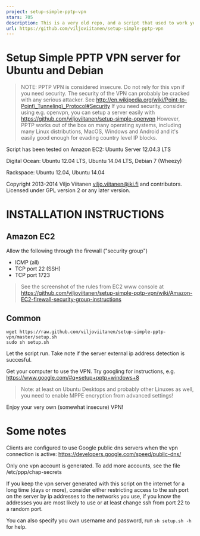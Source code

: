 ```yaml
---
project: setup-simple-pptp-vpn
stars: 705
description: This is a very old repo, and a script that used to work years ago. Please find a newer vpn setup.
url: https://github.com/viljoviitanen/setup-simple-pptp-vpn
---
```


Setup Simple PPTP VPN server for Ubuntu and Debian
==================================================

> NOTE: PPTP VPN is considered insecure. Do not rely for this vpn if you need security. The security of the VPN can probably be cracked with any serious attacker. See http://en.wikipedia.org/wiki/Point-to-Point\_Tunneling\_Protocol#Security If you need security, consider using e.g. openvpn, you can setup a server easily with https://github.com/viljoviitanen/setup-simple-openvpn However, PPTP works out of the box on many operating systems, including many Linux distributions, MacOS, Windows and Android and it's easily good enough for evading country level IP blocks.

Script has been tested on Amazon EC2: Ubuntu Server 12.04.3 LTS

Digital Ocean: Ubuntu 12.04 LTS, Ubuntu 14.04 LTS, Debian 7 (Wheezy)

Rackspace: Ubuntu 12.04, Ubuntu 14.04

Copyright 2013-2014 Viljo Viitanen viljo.viitanen@iki.fi and contributors. Licensed under GPL version 2 or any later version.

INSTALLATION INSTRUCTIONS
=========================

Amazon EC2
----------

Allow the following through the firewall ("security group")

-   ICMP (all)
-   TCP port 22 (SSH)
-   TCP port 1723

> See the screenshot of the rules from EC2 www console at https://github.com/viljoviitanen/setup-simple-pptp-vpn/wiki/Amazon-EC2-firewall-security-group-instructions

Common
------

```
wget https://raw.github.com/viljoviitanen/setup-simple-pptp-vpn/master/setup.sh
sudo sh setup.sh
```

Let the script run. Take note if the server external ip address detection is succesful.

Get your computer to use the VPN. Try googling for instructions, e.g. https://www.google.com/#q=setup+pptp+windows+8

> Note: at least on Ubuntu Desktops and probably other Linuxes as well, you need to enable MPPE encryption from advanced settings!

Enjoy your very own (somewhat insecure) VPN!

Some notes
==========

Clients are configured to use Google public dns servers when the vpn connection is active: https://developers.google.com/speed/public-dns/

Only one vpn account is generated. To add more accounts, see the file /etc/ppp/chap-secrets

If you keep the vpn server generated with this script on the internet for a long time (days or more), consider either restricting access to the ssh port on the server by ip addresses to the networks you use, if you know the addresses you are most likely to use or at least change ssh from port 22 to a random port.

You can also specify you own username and password, run `sh setup.sh -h` for help.
